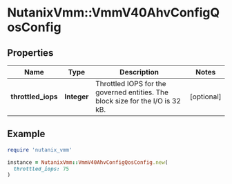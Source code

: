 # NutanixVmm::VmmV40AhvConfigQosConfig

## Properties

| Name | Type | Description | Notes |
| ---- | ---- | ----------- | ----- |
| **throttled_iops** | **Integer** | Throttled IOPS for the governed entities. The block size for the I/O is 32 kB. | [optional] |

## Example

```ruby
require 'nutanix_vmm'

instance = NutanixVmm::VmmV40AhvConfigQosConfig.new(
  throttled_iops: 75
)
```

